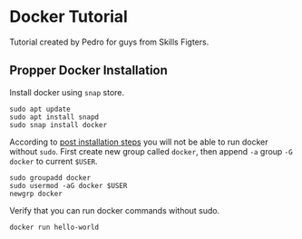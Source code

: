 # Docker Tutorial

Tutorial created by Pedro for guys from Skills Figters. 

## Propper Docker Installation

Install docker using `snap` store.
```
sudo apt update
sudo apt install snapd
sudo snap install docker
```
According to [post installation steps](https://docs.docker.com/install/linux/linux-postinstall/) you will not be able to run docker
without `sudo`. First create new group called `docker`, then append `-a` group `-G` `docker` to current `$USER`.

```
sudo groupadd docker
sudo usermod -aG docker $USER
newgrp docker 
```

Verify that you can run docker commands without sudo.
```
docker run hello-world
```
